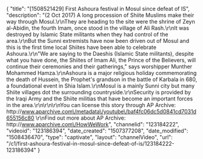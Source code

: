 {
    "title": "[1508521429] First Ashoura festival in Mosul since defeat of IS",
    "description": "(2 Oct 2017) A long procession of Shiite Muslims make their way through Mosul.\r\nThey are heading to the site were the shrine of Zeyn al-Abidin, the fourth Imam, once stood in the village of Ali Rash.\r\nIt was destroyed by Islamic State militants when they had control of the area.\r\nBut the Sunni extremists have now been driven out of Mosul and this is the first time local Shiites have been able to celebrate Ashoura.\r\n\"We are saying to the Daeshis (Islamic State militants), despite what you have done, the Shiites of Imam Ali, the Prince of the Believers, will continue their ceremonies and their gatherings,\" says worshipper Munther Mohammed Hamza.\r\nAshoura is a major religious holiday commemorating the death of Hussein, the Prophet's grandson in the battle of Karbala in 680, a foundational event in Shia Islam.\r\nMosul is a mainly Sunni city but many Shiite villages dot the surrounding countryside.\r\nSecurity is provided by the Iraqi Army and the Shiite militias that have become an important forces in the area.\r\n\r\n\r\nYou can license this story through AP Archive: http:\/\/www.aparchive.com\/metadata\/youtube\/baf4fc06dc5d0841cd7031d655156c80 \r\nFind out more about AP Archive: http:\/\/www.aparchive.com\/HowWeWork",
    "channelid": "123184222",
    "videoid": "123186394",
    "date_created": "1507377208",
    "date_modified": "1508436470",
    "type": "captivate",
    "layout": "channelVideo",
    "url": "\/c1\/first-ashoura-festival-in-mosul-since-defeat-of-is\/123184222-123186394"
}